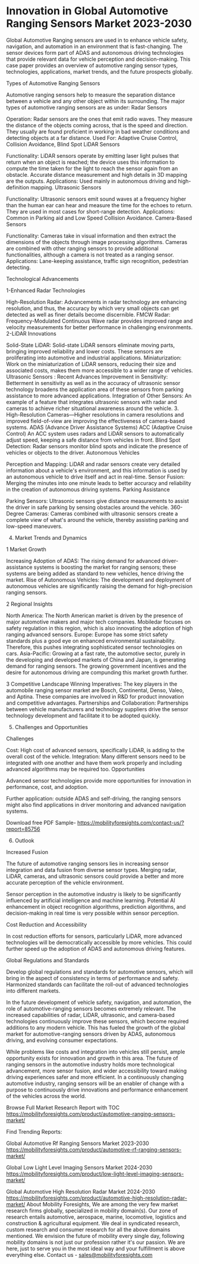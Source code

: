 # Innovation in Global Automotive Ranging Sensors Market 2023-2030 #
 Global Automotive Ranging sensors are used in to enhance vehicle safety, navigation, and automation in an environment that is fast-changing. The sensor devices form part of ADAS and autonomous driving technologies that provide relevant data for vehicle perception and decision-making. This case paper provides an overview of automotive ranging sensor types, technologies, applications, market trends, and the future prospects globally.

Types of Automotive Ranging Sensors

Automotive ranging sensors help to measure the separation distance between a vehicle and any other object within its surrounding. The major types of automotive ranging sensors are as under:
Radar Sensors

Operation: Radar sensors are the ones that emit radio waves. They measure the distance of the objects coming across, that is the speed and direction. They usually are found proficient in working in bad weather conditions and detecting objects at a far distance.
Used For: Adaptive Cruise Control, Collision Avoidance, Blind Spot
LiDAR Sensors

Functionality: LiDAR sensors operate by emitting laser light pulses that return when an object is reached; the device uses this information to compute the time taken for the light to reach the sensor again from an obstacle. Accurate distance measurement and high details in 3D mapping are the outputs.
Applications: Used mainly in autonomous driving and high-definition mapping.
Ultrasonic Sensors

Functionality: Ultrasonic sensors emit sound waves at a frequency higher than the human ear can hear and measure the time for the echoes to return. They are used in most cases for short-range detection.
Applications: Common in Parking aid and Low Speed Collision Avoidance.
Camera-Based Sensors

Functionality: Cameras take in visual information and then extract the dimensions of the objects through image processing algorithms. Cameras are combined with other ranging sensors to provide additional functionalities, although a camera is not treated as a ranging sensor. Applications: Lane-keeping assistance, traffic sign recognition, pedestrian detecting.

Technological Advancements

1-Enhanced Radar Technologies

High-Resolution Radar: Advancements in radar technology are enhancing resolution, and thus, the accuracy by which very small objects can get detected as well as finer details become discernible.
FMCW Radar: Frequency-Modulated Continuous Wave radar provides improved range and velocity measurements for better performance in challenging environments.
2-LiDAR Innovations

Solid-State LiDAR: Solid-state LiDAR sensors eliminate moving parts, bringing improved reliability and lower costs. These sensors are proliferating into automotive and industrial applications.
Miniaturization: Work on the miniaturization of LiDAR sensors, reducing their size and associated costs, makes them more accessible to a wider range of vehicles.
 Ultrasonic Sensors : Recent Advances
Improvement in Sensitivity: Betterment in sensitivity as well as in the accuracy of ultrasonic sensor technology broadens the application area of these sensors from parking assistance to more advanced applications.
Integration of Other Sensors: An example of a feature that integrates ultrasonic sensors with radar and cameras to achieve richer situational awareness around the vehicle.
3. High-Resolution Cameras—Higher resolutions in camera resolutions and improved field-of-view are improving the effectiveness of camera-based systems. ADAS (Advance Driver Assistance Systems) 
ACC (Adaptive Cruise Control) An ACC system uses radars and LiDAR sensors to automatically adjust speed, keeping a safe distance from vehicles in front.
Blind Spot Detection: Radar sensors monitor blind spots and indicate the presence of vehicles or objects to the driver.
Autonomous Vehicles

Perception and Mapping: LiDAR and radar sensors create very detailed information about a vehicle's environment, and this information is used by an autonomous vehicle to drive itself and act in real-time.
Sensor Fusion: Merging the minutes into one minute leads to better accuracy and reliability in the creation of autonomous driving systems.
Parking Assistance

Parking Sensors: Ultrasonic sensors give distance measurements to assist the driver in safe parking by sensing obstacles around the vehicle.
360-Degree Cameras: Cameras combined with ultrasonic sensors create a complete view of what's around the vehicle, thereby assisting parking and low-speed maneuvers.

4. Market Trends and Dynamics

1 Market Growth

Increasing Adoption of ADAS: The rising demand for advanced driver-assistance systems is boosting the market for ranging sensors; these systems are being added as standard to new vehicles, hence driving the market.
Rise of Autonomous Vehicles: The development and deployment of autonomous vehicles are significantly raising the demand for high-precision ranging sensors.

2 Regional Insights

North America: The North American market is driven by the presence of major automotive makers and major tech companies. Mobiledar focuses on safety regulation in this region, which is also innovating the adoption of high ranging advanced sensors.
Europe: Europe has some strict safety standards plus a good eye on enhanced environmental sustainability. Therefore, this pushes integrating sophisticated sensor technologies on cars.
Asia-Pacific: Growing at a fast rate, the automotive sector, purely in the developing and developed markets of China and Japan, is generating demand for ranging sensors. The growing government incentives and the desire for autonomous driving are compunding this market growth further.

3 Competitive Landscape
Winning Imperatives: The key players in the automobile ranging sensor market are Bosch, Continental, Denso, Valeo, and Aptina. These companies are involved in R&D for product innovation and competitive advantages.
Partnerships and Collaboration: Partnerships between vehicle manufacturers and technology suppliers drive the sensor technology development and facilitate it to be adopted quickly.

5. Challenges and Opportunities

 Challenges

Cost: High cost of advanced sensors, specifically LiDAR, is adding to the overall cost of the vehicle.
Integration: Many different sensors need to be integrated with one another and have them work properly and including advanced algorithms may be required too.
Opportunities

Advanced sensor technologies provide more opportunities for innovation in performance, cost, and adoption.

Further application: outside ADAS and self-driving, the ranging sensors might also find applications in driver monitoring and advanced navigation systems.


Download free PDF Sample- https://mobilityforesights.com/contact-us/?report=85756


6. Outlook

 Increased Fusion

The future of automotive ranging sensors lies in increasing sensor integration and data fusion from diverse sensor types. Merging radar, LiDAR, cameras, and ultrasonic sensors could provide a better and more accurate perception of the vehicle environment.

Sensor perception in the automotive industry is likely to be significantly influenced by artificial intelligence and machine learning. Potential AI enhancement in object recognition algorithms, prediction algorithms, and decision-making in real time is very possible within sensor perception.

Cost Reduction and Accessibility

In cost reduction efforts for sensors, particularly LiDAR, more advanced technologies will be democratically accessible by more vehicles. This could further speed up the adoption of ADAS and autonomous driving features.

Global Regulations and Standards

Develop global regulations and standards for automotive sensors, which will bring in the aspect of consistency in terms of performance and safety. Harmonized standards can facilitate the roll-out of advanced technologies into different markets.



In the future development of vehicle safety, navigation, and automation, the role of automotive-ranging sensors becomes extremely relevant. The increased capabilities of radar, LiDAR, ultrasonic, and camera-based technologies continuously improve these sensors, which become required additions to any modern vehicle. This has fueled the growth of the global market for automotive-ranging sensors driven by ADAS, autonomous driving, and evolving consumer expectations.

While problems like costs and integration into vehicles still persist, ample opportunity exists for innovation and growth in this area. The future of ranging sensors in the automotive industry holds more technological advancement, more sensor fusion, and wider accessibility toward making driving experiences safer and more efficient. In a continuously changing automotive industry, ranging sensors will be an enabler of change with a purpose to continuously drive innovations and performance enhancement of the vehicles across the world.


Browse Full Market Research Report with TOC https://mobilityforesights.com/product/automotive-ranging-sensors-market/

Find Trending Reports:


Global Automotive Rf Ranging Sensors Market 2023-2030 https://mobilityforesights.com/product/automotive-rf-ranging-sensors-market/   


Global Low Light Level Imaging Sensors Market 2024-2030 https://mobilityforesights.com/product/low-light-level-imaging-sensors-market/



Global Automotive High Resolution Radar Market 2024-2030 https://mobilityforesights.com/product/automotive-high-resolution-radar-market/
About Mobility Foresights,
We are among the very few market research firms globally, specialized in mobility domain(s). Our zone of research entails automotive, aerospace, marine, locomotive, logistics and construction & agricultural equipment. We deal in syndicated research, custom research and consumer research for all the above domains mentioned.
We envision the future of mobility every single day, following mobility domains is not just our profession rather it's our passion. We are here, just to serve you in the most ideal way and your fulfillment is above everything else. Contact us -  sales@mobilityforesights.com 
